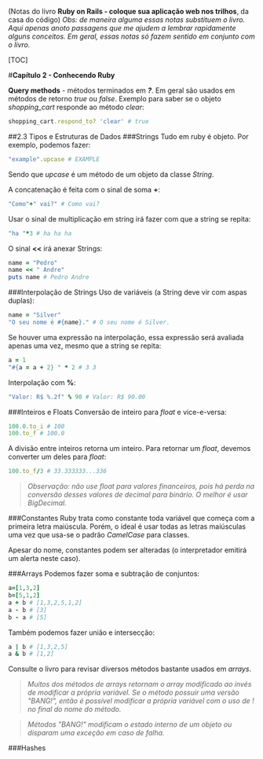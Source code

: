 (Notas do livro **Ruby on Rails - coloque sua aplicação web nos trilhos**, da casa do código)
*Obs: de maneira alguma essas notas substituem o livro. Aqui apenas anoto passagens que me ajudem a lembrar rapidamente alguns conceitos. Em geral, essas notas só fazem sentido em conjunto com o livro.*

[TOC]

#**Capítulo 2 -  Conhecendo Ruby**

**Query methods** - métodos terminados em ***?***. Em geral são usados em métodos de retorno *true* ou *false*. Exemplo para saber se o objeto *shopping_cart* responde ao método *clear*:
```ruby
shopping_cart.respond_to? 'clear' # true
```
##2.3 Tipos e Estruturas de Dados
###Strings
Tudo em ruby é objeto. Por exemplo, podemos fazer:
```ruby
"example".upcase # EXAMPLE
```
Sendo que *upcase* é um método de um objeto da classe *String*.

A concatenação é feita com o sinal de soma **+**:
```ruby
"Como"+" vai?" # Como vai?
```

Usar o sinal de multiplicação em string irá fazer com que a string se repita:
```ruby
"ha "*3 # ha ha ha
```
O sinal **<<** irá anexar Strings:
```ruby
name = "Pedro"
name << " Andre"
puts name # Pedro Andre
```
###Interpolação de Strings
Uso de variáveis (a String deve vir com aspas duplas):
```ruby
name = "Silver"
"O seu nome é #{name}." # O seu nome é Silver.
```
Se houver uma expressão na interpolação, essa expressão será avaliada apenas uma vez, mesmo que a string se repita:
```ruby
a = 1
"#{a = a + 2} " * 2 # 3 3
```
Interpolação com **%**:
```ruby
"Valor: R$ %.2f" % 90 # Valor: R$ 90.00
```
###Inteiros e Floats
Conversão de inteiro para *float* e vice-e-versa:
```ruby
100.0.to_i # 100
100.to_f # 100.0
```
A divisão entre inteiros retorna um inteiro. Para retornar um *float*, devemos converter um deles para *float*:
```ruby
100.to_f/3 # 33.333333...336
```
> *Observação: não use float para valores financeiros, pois há perda na conversão desses valores de decimal para binário. O melhor é usar BigDecimal.*

###Constantes
Ruby trata como constante toda variável que começa com a primeira letra maiúscula. Porém, o ideal é usar todas as letras maiúsculas uma vez que usa-se o padrão *CamelCase* para classes.

Apesar do nome, constantes podem ser alteradas (o interpretador emitirá um alerta neste caso).

###Arrays
Podemos fazer soma e subtração de conjuntos:
```ruby
a=[1,3,2]
b=[5,1,2]
a + b # [1,3,2,5,1,2]
a - b # [3]
b - a # [5]
```
Também podemos fazer união e intersecção:
```ruby
a | b # [1,3,2,5]
a & b # [1,2]
```
Consulte o livro para revisar diversos métodos bastante usados em *arrays*.

>*Muitos dos métodos de arrays retornam o array modificado ao invés de modificar a própria variável. Se o método possuir uma versão "BANG!", então é possível modificar a própria variável com o uso de ! no final do nome do método.*

>*Métodos "BANG!" modificam o estado interno de um objeto ou disparam uma exceção em caso de falha.*

###Hashes
